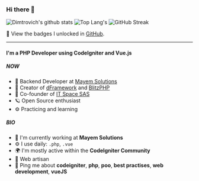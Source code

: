 ### Hi there 👋

![Dimtrovich's github stats](https://github-readme-stats.vercel.app/api?username=dimtrovich&show_icons=true&count_private=true&include_all_commits=true&theme=transparent&hide=contribs)
![Top Lang's](https://github-readme-stats.vercel.app/api/top-langs/?username=dimtrovich&theme=transparent)
![GitHub Streak](https://github-readme-streak-stats.herokuapp.com?user=dimtrovich&theme=transparent)

🔖 View the badges I unlocked in [GitHub](https://github.com/dimtrovich?tab=achievements).

---
#### I'm a PHP Developer using CodeIgniter and Vue.js

##### NOW

- 👑 Backend Developer at [Mayem Solutions](https://mayem-solutions.com)
- 🐻 Creator of [dFramework](https://github.com/Dimtrovich/dFramework) and [BlitzPHP](https://github.com/blitz-php/framework) 
- 🐻 Co-founder of [IT Space SAS](https://itspace-cm.com) 
- 🪐 Open Source enthusiast
- ⚙️ Practicing and learning

##### BIO

- 🏢 I'm currently working at **Mayem Solutions**
- ⚙️ I use daily: `.php`, `.vue`
- 🌍 I'm mostly active within the **CodeIgniter Community**
- 🌱 Web artisan
- 💬 Ping me about **codeigniter**, **php**, **poo**, **best practises**, **web development**, **vueJS**
<!-- 🐦 Follow me: [twitter.com/NordCoders](https://twitter.com/NordCoders)
- 🌊 Pro fact: Living under the sea-->

<!--
**dimtrovich/dimtrovich** is a ✨ _special_ ✨ repository because its `README.md` (this file) appears on your GitHub profile.

Here are some ideas to get you started:

- 🔭 I’m currently working on ...
- 🌱 I’m currently learning ...
- 👯 I’m looking to collaborate on ...
- 🤔 I’m looking for help with ...
- 💬 Ask me about ...
- 📫 How to reach me: ...
- 😄 Pronouns: ...
- ⚡ Fun fact: ...
-->

